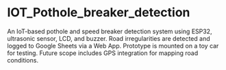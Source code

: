 # IOT_Pothole_breaker_detection
An IoT-based pothole and speed breaker detection system using ESP32, ultrasonic sensor, LCD, and buzzer. Road irregularities are detected and logged to Google Sheets via a Web App. Prototype is mounted on a toy car for testing. Future scope includes GPS integration for mapping road conditions.
